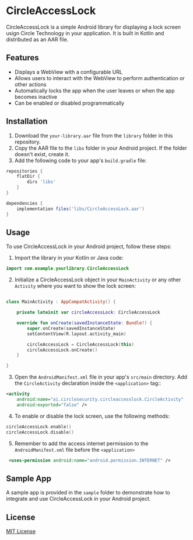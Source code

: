 # CircleAccessLock

CircleAccessLock is a simple Android library for displaying a lock screen usign Circle Technology in your application. It is built in Kotlin and distributed as an AAR file.

## Features

- Displays a WebView with a configurable URL
- Allows users to interact with the WebView to perform authentication or other actions
- Automatically locks the app when the user leaves or when the app becomes inactive
- Can be enabled or disabled programmatically

## Installation

1. Download the `your-library.aar` file from the `library` folder in this repository.
2. Copy the AAR file to the `libs` folder in your Android project. If the folder doesn't exist, create it.
3. Add the following code to your app's `build.gradle` file:

```groovy
repositories {
    flatDir {
        dirs 'libs'
    }
}

dependencies {
    implementation files('libs/CircleAccessLock.aar')
}
```

## Usage

To use CircleAccessLock in your Android project, follow these steps:

1. Import the library in your Kotlin or Java code:

```kotlin
import com.example.yourlibrary.CircleAccessLock
```

2. Initialize a CircleAccessLock object in your `MainActivity` or any other `Activity` where you want to show the lock screen:

```kotlin

class MainActivity : AppCompatActivity() {

    private lateinit var circleAccessLock: CircleAccessLock

    override fun onCreate(savedInstanceState: Bundle?) {
        super.onCreate(savedInstanceState)
        setContentView(R.layout.activity_main)

        circleAccessLock = CircleAccessLock(this)
        circleAccessLock.onCreate()
    }

}
```

3. Open the ```AndroidManifest.xml``` file in your app's ```src/main``` directory. Add the ```CircleActivity``` declaration inside the ```<application>``` tag::

```xml
<activity
    android:name="ai.circlesecurity.circleaccesslock.CircleActivity"
    android:exported="false" />
```

4. To enable or disable the lock screen, use the following methods:

```kotlin
circleAccessLock.enable()
circleAccessLock.disable()
```

5. Remember to add the access internet permission to the ```AndroidManifest.xml``` file before the ```<application>```

```xml
 <uses-permission android:name="android.permission.INTERNET" />
 ```

## Sample App

A sample app is provided in the `sample` folder to demonstrate how to integrate and use CircleAccessLock in your Android project.

## License

[MIT License](LICENSE)
